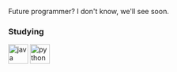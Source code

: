 Future programmer? I don't know, we'll see soon.


<h3 align="left">Studying</h3>
<img src='https://cdn.jsdelivr.net/npm/simple-icons@3.0.1/icons/java.svg' alt='java' height='40'>  <img src='https://cdn.jsdelivr.net/npm/simple-icons@3.0.1/icons/python.svg' alt='python' height='40'> 
